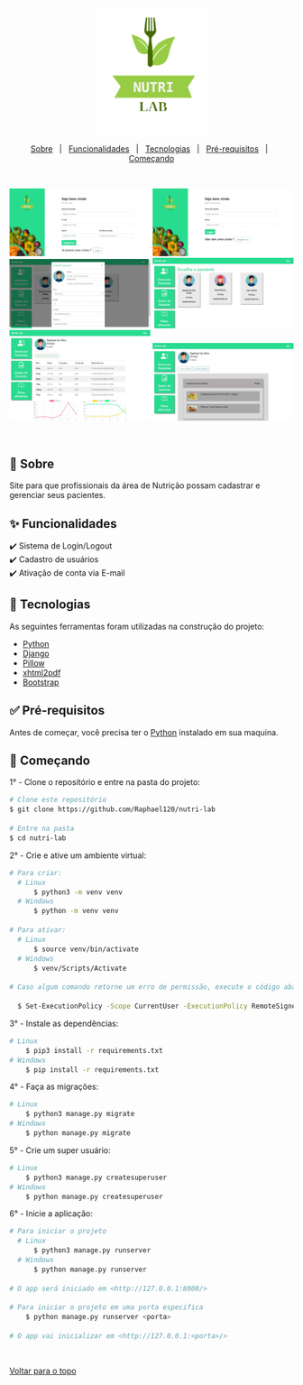 <div align="center" id="top"> 
  <img src="./assets/images/logo_nutri_lab.png" alt="Nutri Lab" width="200px"/>
</div>

<p align="center">
  <a href="#sobre">Sobre</a> &#xa0; | &#xa0; 
  <a href="#funcionalidades">Funcionalidades</a> &#xa0; | &#xa0;
  <a href="#tecnologias">Tecnologias</a> &#xa0; | &#xa0;
  <a href="#pre-requisitos">Pré-requisitos</a> &#xa0; | &#xa0;
  <a href="#comecando">Começando</a>
</p>

<br>

<p align="center">
  <img alt="cadastro" src="assets/images/pagina_de_cadastro.jpeg" width=250>
  <img alt="Login" src="assets/images/pagina_de_login.jpeg" width=250>
  <img alt="Cadastro de pacientes" src="assets/images/cadastro_de_pacientes.jpeg" width=250>
  <img alt="Página de pacientes" src="assets/images/pagina_de_pacientes.jpeg" width=250>
  <img alt="Página de dados do paciente" src="assets/images/pagina_de_dados_do_paciente.jpeg" width=250>
  <img alt="Plano alimentar do paciente" src="assets/images/plano_alimentar_do_paciente.jpeg" width=250>
</p>

<br>

## <div id="sobre">🎯 Sobre</div>

Site para que profissionais da área de Nutrição possam cadastrar e gerenciar seus pacientes.


## <div id="funcionalidades">✨ Funcionalidades</div>

✔️ Sistema de Login/Logout\
✔️ Cadastro de usuários\
✔️ Ativação de conta via E-mail
<!-- ✔️ Recuperação de senha; -->


## <div id="tecnologias">🚀 Tecnologias</div>

As seguintes ferramentas foram utilizadas na construção do projeto:

- [Python](https://www.python.org/)
- [Django](https://www.djangoproject.com/)
- [Pillow](https://python-pillow.org/)
- [xhtml2pdf](https://pypi.org/project/xhtml2pdf/)
- [Bootstrap](https://getbootstrap.com/)


## <div id="pre-requisitos">✅ Pré-requisitos</div>

Antes de começar, você precisa ter o [Python](https://www.python.org/downloads/) instalado em sua maquina.


## <div id="comecando">🏁 Começando</div>

1° - Clone o repositório e entre na pasta do projeto:

```bash
# Clone este repositório
$ git clone https://github.com/Raphael120/nutri-lab

# Entre na pasta
$ cd nutri-lab
```

2° - Crie e ative um ambiente virtual:

```bash
# Para criar:
  # Linux
      $ python3 -m venv venv
  # Windows
      $ python -m venv venv

# Para ativar:
  # Linux
      $ source venv/bin/activate
  # Windows
      $ venv/Scripts/Activate

# Caso algum comando retorne um erro de permissão, execute o código abaixo e tente novamente:

  $ Set-ExecutionPolicy -Scope CurrentUser -ExecutionPolicy RemoteSigned
```

3° - Instale as dependências:

```bash
# Linux
    $ pip3 install -r requirements.txt
# Windows
    $ pip install -r requirements.txt
```

4° - Faça as migrações:

```bash
# Linux
    $ python3 manage.py migrate
# Windows
    $ python manage.py migrate
```

5° - Crie um super usuário:

```bash
# Linux
    $ python3 manage.py createsuperuser
# Windows
    $ python manage.py createsuperuser
```

6° - Inicie a aplicação:

```bash
# Para iniciar o projeto
  # Linux
      $ python3 manage.py runserver
  # Windows
      $ python manage.py runserver

# O app será iniciado em <http://127.0.0.1:8000/>

# Para iniciar o projeto em uma porta especifica
    $ python manage.py runserver <porta>

# O app vai inicializar em <http://127.0.0.1:<porta>/>
```

&#xa0;

<a href="#top">Voltar para o topo</a>